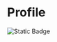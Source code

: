 # Profile
![Static Badge](https://img.shields.io/badge/-Django-%23092E20?logo=django&logoColor=%23092E20&labelColor=%23FFFFFF&color=%23092E20&cacheSeconds=3600&link=%23)
